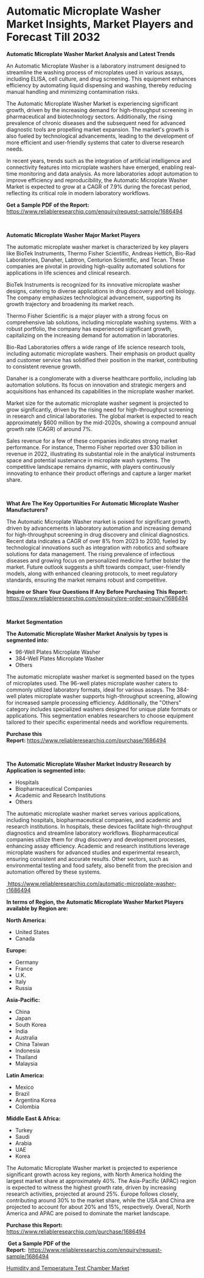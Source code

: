 <p><h1>Automatic Microplate Washer Market Insights, Market Players and Forecast Till 2032</h1></p><p><strong>Automatic Microplate Washer Market Analysis and Latest Trends</strong></p>
<p><p>An Automatic Microplate Washer is a laboratory instrument designed to streamline the washing process of microplates used in various assays, including ELISA, cell culture, and drug screening. This equipment enhances efficiency by automating liquid dispensing and washing, thereby reducing manual handling and minimizing contamination risks. </p><p>The Automatic Microplate Washer Market is experiencing significant growth, driven by the increasing demand for high-throughput screening in pharmaceutical and biotechnology sectors. Additionally, the rising prevalence of chronic diseases and the subsequent need for advanced diagnostic tools are propelling market expansion. The market's growth is also fueled by technological advancements, leading to the development of more efficient and user-friendly systems that cater to diverse research needs.</p><p>In recent years, trends such as the integration of artificial intelligence and connectivity features into microplate washers have emerged, enabling real-time monitoring and data analysis. As more laboratories adopt automation to improve efficiency and reproducibility, the Automatic Microplate Washer Market is expected to grow at a CAGR of 7.9% during the forecast period, reflecting its critical role in modern laboratory workflows.</p></p>
<p><strong>Get a Sample PDF of the Report:&nbsp;</strong> <a href="https://www.reliableresearchiq.com/enquiry/request-sample/1686494?utm_campaign=3299&utm_medium=2&utm_source=Github&utm_content=ia&utm_term=08042025&utm_id=automatic-microplate-washer">https://www.reliableresearchiq.com/enquiry/request-sample/1686494</a></p>
<p>&nbsp;</p>
<p><strong>Automatic Microplate Washer Major Market Players</strong></p>
<p><p>The automatic microplate washer market is characterized by key players like BioTek Instruments, Thermo Fisher Scientific, Andreas Hettich, Bio-Rad Laboratories, Danaher, Labtron, Centurion Scientific, and Tecan. These companies are pivotal in providing high-quality automated solutions for applications in life sciences and clinical research.</p><p>BioTek Instruments is recognized for its innovative microplate washer designs, catering to diverse applications in drug discovery and cell biology. The company emphasizes technological advancement, supporting its growth trajectory and broadening its market reach.</p><p>Thermo Fisher Scientific is a major player with a strong focus on comprehensive lab solutions, including microplate washing systems. With a robust portfolio, the company has experienced significant growth, capitalizing on the increasing demand for automation in laboratories.</p><p>Bio-Rad Laboratories offers a wide range of life science research tools, including automatic microplate washers. Their emphasis on product quality and customer service has solidified their position in the market, contributing to consistent revenue growth.</p><p>Danaher is a conglomerate with a diverse healthcare portfolio, including lab automation solutions. Its focus on innovation and strategic mergers and acquisitions has enhanced its capabilities in the microplate washer market.</p><p>Market size for the automatic microplate washer segment is projected to grow significantly, driven by the rising need for high-throughput screening in research and clinical laboratories. The global market is expected to reach approximately $600 million by the mid-2020s, showing a compound annual growth rate (CAGR) of around 7%.</p><p>Sales revenue for a few of these companies indicates strong market performance. For instance, Thermo Fisher reported over $30 billion in revenue in 2022, illustrating its substantial role in the analytical instruments space and potential sustenance in microplate wash systems. The competitive landscape remains dynamic, with players continuously innovating to enhance their product offerings and capture a larger market share.</p></p>
<p>&nbsp;</p>
<p><strong>What Are The Key Opportunities For Automatic Microplate Washer Manufacturers?</strong></p>
<p><p>The Automatic Microplate Washer market is poised for significant growth, driven by advancements in laboratory automation and increasing demand for high-throughput screening in drug discovery and clinical diagnostics. Recent data indicates a CAGR of over 8% from 2023 to 2030, fueled by technological innovations such as integration with robotics and software solutions for data management. The rising prevalence of infectious diseases and growing focus on personalized medicine further bolster the market. Future outlook suggests a shift towards compact, user-friendly models, along with enhanced cleaning protocols, to meet regulatory standards, ensuring the market remains robust and competitive.</p></p>
<p><strong>Inquire or Share Your Questions If Any Before Purchasing This Report:</strong> <a href="https://www.reliableresearchiq.com/enquiry/pre-order-enquiry/1686494?utm_campaign=3299&utm_medium=2&utm_source=Github&utm_content=ia&utm_term=08042025&utm_id=automatic-microplate-washer">https://www.reliableresearchiq.com/enquiry/pre-order-enquiry/1686494</a></p>
<p>&nbsp;</p>
<p><strong>Market Segmentation</strong></p>
<p><strong>The Automatic Microplate Washer Market Analysis by types is segmented into:</strong></p>
<p><ul><li>96-Well Plates Microplate Washer</li><li>384-Well Plates Microplate Washer</li><li>Others</li></ul></p>
<p><p>The automatic microplate washer market is segmented based on the types of microplates used. The 96-well plates microplate washer caters to commonly utilized laboratory formats, ideal for various assays. The 384-well plates microplate washer supports high-throughput screening, allowing for increased sample processing efficiency. Additionally, the "Others" category includes specialized washers designed for unique plate formats or applications. This segmentation enables researchers to choose equipment tailored to their specific experimental needs and workflow requirements.</p></p>
<p><strong>Purchase this Report:&nbsp;</strong><a href="https://www.reliableresearchiq.com/purchase/1686494?utm_campaign=3299&utm_medium=2&utm_source=Github&utm_content=ia&utm_term=08042025&utm_id=automatic-microplate-washer">https://www.reliableresearchiq.com/purchase/1686494</a></p>
<p>&nbsp;</p>
<p><strong>The Automatic Microplate Washer Market Industry Research by Application is segmented into:</strong></p>
<p><ul><li>Hospitals</li><li>Biopharmaceutical Companies</li><li>Academic and Research Institutions</li><li>Others</li></ul></p>
<p><p>The automatic microplate washer market serves various applications, including hospitals, biopharmaceutical companies, and academic and research institutions. In hospitals, these devices facilitate high-throughput diagnostics and streamline laboratory workflows. Biopharmaceutical companies utilize them for drug discovery and development processes, enhancing assay efficiency. Academic and research institutions leverage microplate washers for advanced studies and experimental research, ensuring consistent and accurate results. Other sectors, such as environmental testing and food safety, also benefit from the precision and automation offered by these systems.</p></p>
<p><a href="https://www.reliableresearchiq.com/automatic-microplate-washer-r1686494?utm_campaign=3299&utm_medium=2&utm_source=Github&utm_content=ia&utm_term=08042025&utm_id=automatic-microplate-washer">&nbsp;https://www.reliableresearchiq.com/automatic-microplate-washer-r1686494</a></p>
<p><strong>In terms of Region, the Automatic Microplate Washer Market Players available by Region are:</strong></p>
<p>
    <p> <strong> North America: </strong>
        <ul>
            <li>United States</li>
            <li>Canada</li>
        </ul>
        </p> 
    <p> <strong> Europe: </strong>
        <ul>
            <li>Germany</li>
            <li>France</li>
            <li>U.K.</li>
            <li>Italy</li>
            <li>Russia</li>
        </ul>
        </p> 
    <p> <strong> Asia-Pacific: </strong>
        <ul>
            <li>China</li>
            <li>Japan</li>
            <li>South Korea</li>
            <li>India</li>
            <li>Australia</li>
            <li>China Taiwan</li>
            <li>Indonesia</li>
            <li>Thailand</li>
            <li>Malaysia</li>
        </ul>
        </p> 
    <p> <strong> Latin America: </strong>
        <ul>
            <li>Mexico</li>
            <li>Brazil</li>
            <li>Argentina Korea</li>
            <li>Colombia</li>
        </ul>
        </p> 
    <p> <strong> Middle East & Africa: </strong>
        <ul>
            <li>Turkey</li>
            <li>Saudi</li>
            <li>Arabia</li>
            <li>UAE</li>
            <li>Korea</li>
        </ul>
    </p>
    </p>
<p><p>The Automatic Microplate Washer market is projected to experience significant growth across key regions, with North America holding the largest market share at approximately 40%. The Asia-Pacific (APAC) region is expected to witness the highest growth rate, driven by increasing research activities, projected at around 25%. Europe follows closely, contributing around 30% to the market share, while the USA and China are projected to account for about 20% and 15%, respectively. Overall, North America and APAC are poised to dominate the market landscape.</p></p>
<p><strong>Purchase this Report: </strong><a href="https://www.reliableresearchiq.com/purchase/1686494?utm_campaign=3299&utm_medium=2&utm_source=Github&utm_content=ia&utm_term=08042025&utm_id=automatic-microplate-washer">https://www.reliableresearchiq.com/purchase/1686494</a></p>
<p>&nbsp;<strong>Get a Sample PDF of the Report:&nbsp;&nbsp;</strong><a href="https://www.reliableresearchiq.com/enquiry/request-sample/1686494?utm_campaign=3299&utm_medium=2&utm_source=Github&utm_content=ia&utm_term=08042025&utm_id=automatic-microplate-washer">https://www.reliableresearchiq.com/enquiry/request-sample/1686494</a></p>
<p><strong></strong></p>
<p><p><a href="https://github.com/herakterroem/Market-Research-Report-List-1/blob/main/humidity-and-temperature-test-chamber-market.md?utm_campaign=3299&utm_medium=2&utm_source=Github&utm_content=ia&utm_term=08042025&utm_id=automatic-microplate-washer">Humidity and Temperature Test Chamber Market</a></p></p>